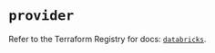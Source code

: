 # `provider`

Refer to the Terraform Registry for docs: [`databricks`](https://registry.terraform.io/providers/databricks/databricks/1.37.1/docs).
